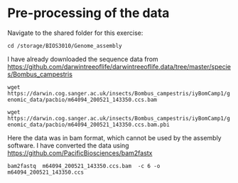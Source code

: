 # Pre-processing of the data

Navigate to the shared folder for this exercise:

`cd /storage/BIOS3010/Genome_assembly `

I have already downloaded the sequence data from https://github.com/darwintreeoflife/darwintreeoflife.data/tree/master/species/Bombus_campestris

`wget https://darwin.cog.sanger.ac.uk/insects/Bombus_campestris/iyBomCamp1/genomic_data/pacbio/m64094_200521_143350.ccs.bam`

`wget https://darwin.cog.sanger.ac.uk/insects/Bombus_campestris/iyBomCamp1/genomic_data/pacbio/m64094_200521_143350.ccs.bam.pbi`

Here the data was in bam format, which cannot be used by the assembly software. I have converted the data using  https://github.com/PacificBiosciences/bam2fastx

`bam2fastq  m64094_200521_143350.ccs.bam  -c 6 -o m64094_200521_143350.ccs`
